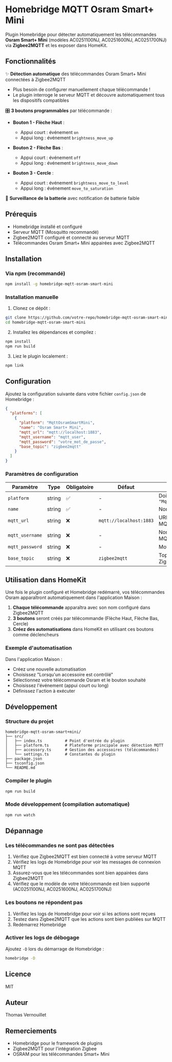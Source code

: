 # Homebridge MQTT Osram Smart+ Mini

Plugin Homebridge pour détecter automatiquement les télécommandes **Osram Smart+ Mini** (modèles AC0251100NJ, AC0251600NJ, AC0251700NJ) via **Zigbee2MQTT** et les exposer dans HomeKit.

## Fonctionnalités

✨ **Détection automatique** des télécommandes Osram Smart+ Mini connectées à Zigbee2MQTT
- Plus besoin de configurer manuellement chaque télécommande !
- Le plugin interroge le serveur MQTT et découvre automatiquement tous les dispositifs compatibles

🎛️ **3 boutons programmables** par télécommande :
- **Bouton 1 - Flèche Haut** :
  - Appui court : événement `on`
  - Appui long : événement `brightness_move_up`
  
- **Bouton 2 - Flèche Bas** :
  - Appui court : événement `off`
  - Appui long : événement `brightness_move_down`
  
- **Bouton 3 - Cercle** :
  - Appui court : événement `brightness_move_to_level`
  - Appui long : événement `move_to_saturation`

🔋 **Surveillance de la batterie** avec notification de batterie faible

## Prérequis

- Homebridge installé et configuré
- Serveur MQTT (Mosquitto recommandé)
- Zigbee2MQTT configuré et connecté au serveur MQTT
- Télécommandes Osram Smart+ Mini appairées avec Zigbee2MQTT

## Installation

### Via npm (recommandé)

```bash
npm install -g homebridge-mqtt-osram-smart-mini
```

### Installation manuelle

1. Clonez ce dépôt :
```bash
git clone https://github.com/votre-repo/homebridge-mqtt-osram-smart-mini.git
cd homebridge-mqtt-osram-smart-mini
```

2. Installez les dépendances et compilez :
```bash
npm install
npm run build
```

3. Liez le plugin localement :
```bash
npm link
```

## Configuration

Ajoutez la configuration suivante dans votre fichier `config.json` de Homebridge :

```json
{
  "platforms": [
    {
      "platform": "MqttOsramSmartMini",
      "name": "Osram Smart+ Mini",
      "mqtt_url": "mqtt://localhost:1883",
      "mqtt_username": "mqtt_user",
      "mqtt_password": "votre_mot_de_passe",
      "base_topic": "zigbee2mqtt"
    }
  ]
}
```

### Paramètres de configuration

| Paramètre | Type | Obligatoire | Défaut | Description |
|-----------|------|-------------|--------|-------------|
| `platform` | string | ✅ | - | Doit être `"MqttOsramSmartMini"` |
| `name` | string | ✅ | - | Nom de la plateforme |
| `mqtt_url` | string | ❌ | `mqtt://localhost:1883` | URL du serveur MQTT |
| `mqtt_username` | string | ❌ | - | Nom d'utilisateur MQTT |
| `mqtt_password` | string | ❌ | - | Mot de passe MQTT |
| `base_topic` | string | ❌ | `zigbee2mqtt` | Topic de base Zigbee2MQTT |

## Utilisation dans HomeKit

Une fois le plugin configuré et Homebridge redémarré, vos télécommandes Osram apparaîtront automatiquement dans l'application Maison :

1. **Chaque télécommande** apparaîtra avec son nom configuré dans Zigbee2MQTT
2. **3 boutons** seront créés par télécommande (Flèche Haut, Flèche Bas, Cercle)
3. **Créez des automatisations** dans HomeKit en utilisant ces boutons comme déclencheurs

### Exemple d'automatisation

Dans l'application Maison :
- Créez une nouvelle automatisation
- Choisissez "Lorsqu'un accessoire est contrôlé"
- Sélectionnez votre télécommande Osram et le bouton souhaité
- Choisissez l'événement (appui court ou long)
- Définissez l'action à exécuter

## Développement

### Structure du projet

```
homebridge-mqtt-osram-smart+mini/
├── src/
│   ├── index.ts          # Point d'entrée du plugin
│   ├── platform.ts       # Plateforme principale avec détection MQTT
│   ├── accessory.ts      # Gestion des accessoires (télécommandes)
│   └── settings.ts       # Constantes du plugin
├── package.json
├── tsconfig.json
└── README.md
```

### Compiler le plugin

```bash
npm run build
```

### Mode développement (compilation automatique)

```bash
npm run watch
```

## Dépannage

### Les télécommandes ne sont pas détectées

1. Vérifiez que Zigbee2MQTT est bien connecté à votre serveur MQTT
2. Vérifiez les logs de Homebridge pour voir les messages de connexion MQTT
3. Assurez-vous que les télécommandes sont bien appairées dans Zigbee2MQTT
4. Vérifiez que le modèle de votre télécommande est bien supporté (AC0251100NJ, AC0251600NJ, AC0251700NJ)

### Les boutons ne répondent pas

1. Vérifiez les logs de Homebridge pour voir si les actions sont reçues
2. Testez dans Zigbee2MQTT que les actions sont bien publiées sur MQTT
3. Redémarrez Homebridge

### Activer les logs de débogage

Ajoutez `-D` lors du démarrage de Homebridge :

```bash
homebridge -D
```

## Licence

MIT

## Auteur

Thomas Vernouillet

## Remerciements

- Homebridge pour le framework de plugins
- Zigbee2MQTT pour l'intégration Zigbee
- OSRAM pour les télécommandes Smart+ Mini
